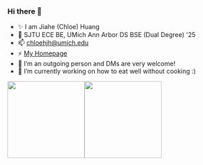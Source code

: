 ### Hi there 👋

- ✨ I am Jiahe (Chloe) Huang
- 🌱 SJTU ECE BE, UMich Ann Arbor DS BSE (Dual Degree) '25
- 📫 [chloehjh@umich.edu](mailto:chloehjh@umich.edu)
- ⚡ [My Homepage](https://jhhuang.tech)
- 👯 I’m an outgoing person and DMs are very welcome!
- 🔭 I’m currently working on how to eat well without cooking :)

<a href="https://jhhuang.tech/"><img height="173px" src="https://github-readme-stats.vercel.app/api?username=jhhuangchloe&count_private=true&rank_icon=github&show_icons=true&theme=apprentice" /><!-- wi*quL3fcV --><img height="173px" src="https://github-readme-stats.vercel.app/api/top-langs/?username=jhhuangchloe&layout=compact&theme=apprentice" /></a>


<!--
**Ch7oe/Ch7oe** is a ✨ _special_ ✨ repository because its `README.md` (this file) appears on your GitHub profile.

Here are some ideas to get you started:

- 🔭 I’m currently working on ...
- 🌱 I’m currently learning ...
- 👯 I’m looking to collaborate on ...
- 🤔 I’m looking for help with ...
- 💬 Ask me about ...
- 📫 How to reach me: ...
- 😄 Pronouns: ...
- ⚡ Fun fact: ...
-->
